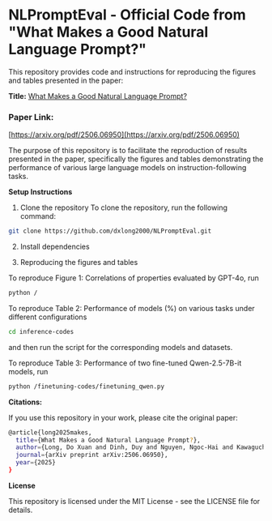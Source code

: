# NLPromptEval - Official Code from "What Makes a Good Natural Language Prompt?"

This repository provides code and instructions for reproducing the figures and tables presented in the paper:

**Title:** [What Makes a Good Natural Language Prompt?](https://arxiv.org/pdf/2506.06950)

### Paper Link:
[https://arxiv.org/pdf/2506.06950](https://arxiv.org/pdf/2506.06950)

The purpose of this repository is to facilitate the reproduction of results presented in the paper, specifically the figures and tables demonstrating the performance of various large language models on instruction-following tasks.


**Setup Instructions**
1. Clone the repository
To clone the repository, run the following command:

```sh
git clone https://github.com/dxlong2000/NLPromptEval.git
```

2. Install dependencies

3. Reproducing the figures and tables

To reproduce Figure 1: Correlations of properties evaluated by GPT-4o, run 
```sh
python / 
```

To reproduce Table 2: Performance of models (%) on various tasks under different configurations
```sh
cd inference-codes
```
and then run the script for the corresponding models and datasets.

To reproduce Table 3: Performance of two fine-tuned Qwen-2.5-7B-it models, run 
```sh
python /finetuning-codes/finetuning_qwen.py
```


**Citations:**

If you use this repository in your work, please cite the original paper:

```sh
@article{long2025makes,
  title={What Makes a Good Natural Language Prompt?},
  author={Long, Do Xuan and Dinh, Duy and Nguyen, Ngoc-Hai and Kawaguchi, Kenji and Chen, Nancy F and Joty, Shafiq and Kan, Min-Yen},
  journal={arXiv preprint arXiv:2506.06950},
  year={2025}
}
```

**License**

This repository is licensed under the MIT License - see the LICENSE file for details.